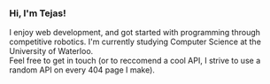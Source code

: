 ### Hi, I'm Tejas!

I enjoy web development, and got started with programming through competitive robotics. I'm currently studying Computer Science at the University of Waterloo.\
Feel free to get in touch (or to reccomend a cool API, I strive to use a random API on every 404 page I make).


